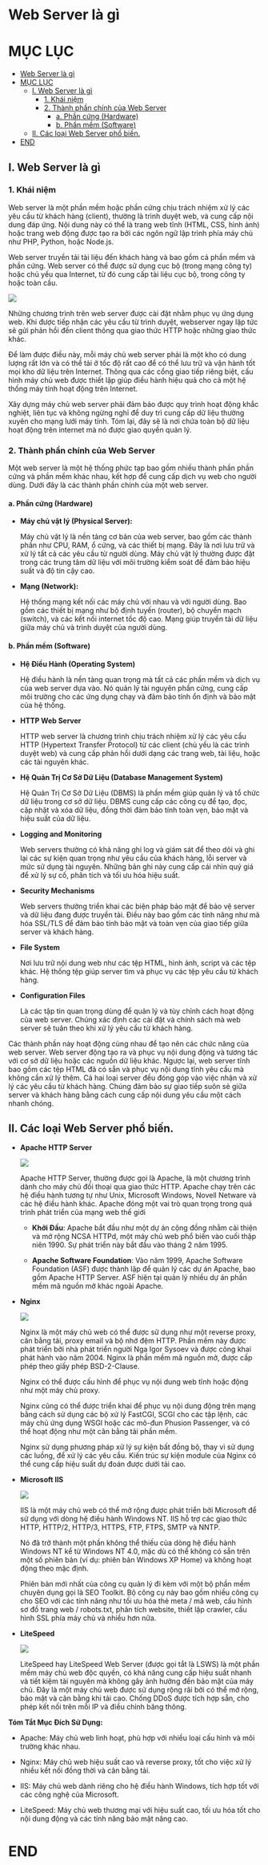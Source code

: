 # Web Server là gì

# MỤC LỤC
- [Web Server là gì](#web-server-là-gì)
- [MỤC LỤC](#mục-lục)
  - [I. Web Server là gì](#i-web-server-là-gì)
    - [1. Khái niệm](#1-khái-niệm)
    - [2. Thành phần chính của Web Server](#2-thành-phần-chính-của-web-server)
      - [a. Phần cứng (Hardware)](#a-phần-cứng-hardware)
      - [b. Phần mềm (Software)](#b-phần-mềm-software)
  - [II. Các loại Web Server phổ biến.](#ii-các-loại-web-server-phổ-biến)
- [END](#end)
## I. Web Server là gì

### 1. Khái niệm

Web server là một phần mềm hoặc phần cứng chịu trách nhiệm xử lý các yêu cầu từ khách hàng (client), thường là trình duyệt web, và cung cấp nội dung đáp ứng. Nội dung này có thể là trang web tĩnh (HTML, CSS, hình ảnh) hoặc trang web động được tạo ra bởi các ngôn ngữ lập trình phía máy chủ như PHP, Python, hoặc Node.js.

Web server truyền tải tài liệu đến khách hàng và bao gồm cả phần mềm và phần cứng. Web server có thể được sử dụng cục bộ (trong mạng công ty) hoặc chủ yếu qua Internet, từ đó cung cấp tài liệu cục bộ, trong công ty hoặc toàn cầu. 

![](/img/webserver.png)

Những chương trình trên web server được cài đặt nhằm phục vụ ứng dụng web. Khi được tiếp nhận các yêu cầu từ trình duyệt, webserver ngay lập tức sẽ gửi phản hồi đến client thông qua giao thức HTTP hoặc những giao thức khác.

Để làm được điều này, mỗi máy chủ web server phải là một kho có dung lượng rất lớn và có thể tải ở tốc độ rất cao để có thể lưu trữ và vận hành tốt mọi kho dữ liệu trên Internet. Thông qua các cổng giao tiếp riêng biệt, cấu hình máy chủ web được thiết lập giúp điều hành hiệu quả cho cả một hệ thống máy tính hoạt động trên Internet.

Xây dựng máy chủ web server phải đảm bảo được quy trình hoạt động khắc nghiệt, liên tục và không ngừng nghỉ để duy trì cung cấp dữ liệu thường xuyên cho mạng lưới máy tính. Tóm lại, đây sẽ là nơi chứa toàn bộ dữ liệu hoạt động trên internet mà nó được giao quyền quản lý. 


### 2. Thành phần chính của Web Server

Một web server là một hệ thống phức tạp bao gồm nhiều thành phần phần cứng và phần mềm khác nhau, kết hợp để cung cấp dịch vụ web cho người dùng. Dưới đây là các thành phần chính của một web server.

#### a. Phần cứng (Hardware)

* **Máy chủ vật lý (Physical Server):**

    Máy chủ vật lý là nền tảng cơ bản của web server, bao gồm các thành phần như CPU, RAM, ổ cứng, và các thiết bị mạng. Đây là nơi lưu trữ và xử lý tất cả các yêu cầu từ người dùng. Máy chủ vật lý thường được đặt trong các trung tâm dữ liệu với môi trường kiểm soát để đảm bảo hiệu suất và độ tin cậy cao.

* **Mạng (Network):**

    Hệ thống mạng kết nối các máy chủ với nhau và với người dùng. Bao gồm các thiết bị mạng như bộ định tuyến (router), bộ chuyển mạch (switch), và các kết nối internet tốc độ cao. Mạng giúp truyền tải dữ liệu giữa máy chủ và trình duyệt của người dùng.

#### b. Phần mềm (Software)

* **Hệ Điều Hành (Operating System)**

    Hệ điều hành là nền tảng quan trọng mà tất cả các phần mềm và dịch vụ của web server dựa vào. Nó quản lý tài nguyên phần cứng, cung cấp môi trường cho các ứng dụng chạy và đảm bảo tính ổn định và bảo mật của hệ thống.

* **HTTP Web Server**

    HTTP web server là chương trình chịu trách nhiệm xử lý các yêu cầu HTTP (Hypertext Transfer Protocol) từ các client (chủ yếu là các trình duyệt web) và cung cấp phản hồi dưới dạng các trang web, tài liệu, hoặc các tài nguyên khác.

* **Hệ Quản Trị Cơ Sở Dữ Liệu (Database Management System)**

    Hệ Quản Trị Cơ Sở Dữ Liệu (DBMS) là phần mềm giúp quản lý và tổ chức dữ liệu trong cơ sở dữ liệu. DBMS cung cấp các công cụ để tạo, đọc, cập nhật và xóa dữ liệu, đồng thời đảm bảo tính toàn vẹn, bảo mật và hiệu suất của dữ liệu.

* **Logging and Monitoring**
    
    Web servers thường có khả năng ghi log và giám sát để theo dõi và ghi lại các sự kiện quan trọng như yêu cầu của khách hàng, lỗi server và mức sử dụng tài nguyên. Những bản ghi này cung cấp cái nhìn quý giá để xử lý sự cố, phân tích và tối ưu hóa hiệu suất.

* **Security Mechanisms**
    
    Web servers thường triển khai các biện pháp bảo mật để bảo vệ server và dữ liệu đang được truyền tải. Điều này bao gồm các tính năng như mã hóa SSL/TLS để đảm bảo tính bảo mật và toàn vẹn của giao tiếp giữa server và khách hàng.

* **File System**
    
    Nơi lưu trữ nội dung web như các tệp HTML, hình ảnh, script và các tệp khác. Hệ thống tệp giúp server tìm và phục vụ các tệp yêu cầu từ khách hàng.

* **Configuration Files**
    
    Là các tập tin quan trọng dùng để quản lý và tùy chỉnh cách hoạt động của web server. Chúng xác định các cài đặt và chính sách mà web server sẽ tuân theo khi xử lý yêu cầu từ khách hàng.

Các thành phần này hoạt động cùng nhau để tạo nên các chức năng của web server. Web server động tạo ra và phục vụ nội dung động và tương tác với cơ sở dữ liệu hoặc các nguồn dữ liệu khác. Ngược lại, web server tĩnh bao gồm các tệp HTML đã có sẵn và phục vụ nội dung tĩnh yêu cầu mà không cần xử lý thêm. Cả hai loại server đều đóng góp vào việc nhận và xử lý các yêu cầu từ khách hàng. Chúng đảm bảo sự giao tiếp suôn sẻ giữa server và khách hàng bằng cách cung cấp nội dung yêu cầu một cách nhanh chóng.

## II. Các loại Web Server phổ biến.

* **Apache HTTP Server**

    ![](/thuctap/img/Apache_HTTP_server_logo_(2016).png)

    Apache HTTP Server, thường được gọi là Apache, là một chương trình dành cho máy chủ đối thoại qua giao thức HTTP. Apache chạy trên các hệ điều hành tương tự như Unix, Microsoft Windows, Novell Netware và các hệ điều hành khác. Apache đóng một vai trò quan trọng trong quá trình phát triển của mạng web thế giới 


    * **Khởi Đầu**: Apache bắt đầu như một dự án cộng đồng nhằm cải thiện và mở rộng NCSA HTTPd, một máy chủ web phổ biến vào cuối thập niên 1990. Sự phát triển này bắt đầu vào tháng 2 năm 1995.

    * **Apache Software Foundation**: Vào năm 1999, Apache Software Foundation (ASF) được thành lập để quản lý các dự án Apache, bao gồm Apache HTTP Server. ASF hiện tại quản lý nhiều dự án phần mềm mã nguồn mở khác ngoài Apache.

* **Nginx**

    ![](/thuctap/img/Nginx_logo.png)

    Nginx là một máy chủ web có thể được sử dụng như một reverse proxy, cân bằng tải, proxy email và bộ nhớ đệm HTTP. Phần mềm này được phát triển bởi nhà phát triển người Nga Igor Sysoev và được công khai phát hành vào năm 2004. Nginx là phần mềm mã nguồn mở, được cấp phép theo giấy phép BSD-2-Clause.

    Nginx có thể được cấu hình để phục vụ nội dung web tĩnh hoặc động như một máy chủ proxy.

    Nginx cũng có thể được triển khai để phục vụ nội dung động trên mạng bằng cách sử dụng các bộ xử lý FastCGI, SCGI cho các tập lệnh, các máy chủ ứng dụng WSGI hoặc các mô-đun Phusion Passenger, và có thể hoạt động như một cân bằng tải phần mềm.

    Nginx sử dụng phương pháp xử lý sự kiện bất đồng bộ, thay vì sử dụng các luồng, để xử lý các yêu cầu. Kiến trúc sự kiện module của Nginx có thể cung cấp hiệu suất dự đoán được dưới tải cao.

* **Microsoft IIS**

    ![](/thuctap/img/ISS.png)

    IIS là một máy chủ web có thể mở rộng được phát triển bởi Microsoft để sử dụng với dòng hệ điều hành Windows NT. IIS hỗ trợ các giao thức HTTP, HTTP/2, HTTP/3, HTTPS, FTP, FTPS, SMTP và NNTP.

    Nó đã trở thành một phần không thể thiếu của dòng hệ điều hành Windows NT kể từ Windows NT 4.0, mặc dù có thể không có sẵn trên một số phiên bản (ví dụ: phiên bản Windows XP Home) và không hoạt động theo mặc định.

    Phiên bản mới nhất của công cụ quản lý đi kèm với một bộ phần mềm chuyên dụng gọi là SEO Toolkit. Bộ công cụ này bao gồm nhiều công cụ cho SEO với các tính năng như tối ưu hóa thẻ meta / mã web, cấu hình sơ đồ trang web / robots.txt, phân tích website, thiết lập crawler, cấu hình SSL phía máy chủ và nhiều hơn nữa.

* **LiteSpeed**

    ![](/thuctap/img/litespeed.png)

    LiteSpeed hay LiteSpeed Web Server (được gọi tắt là LSWS) là một phần mềm máy chủ web độc quyền, có khả năng cung cấp hiệu suất nhanh và tiết kiệm tài nguyên mà không gây ảnh hưởng đến bảo mật của máy chủ. Đây là một máy chủ web được sử dụng rộng rãi bởi có thể mở rộng, bảo mật và cân bằng khi tải cao. Chống DDoS được tích hợp sẵn, cho phép kết nối trên mỗi IP và điều chỉnh băng thông.

**Tóm Tắt Mục Đích Sử Dụng:**

* Apache: Máy chủ web linh hoạt, phù hợp với nhiều loại cấu hình và môi trường khác nhau.

* Nginx: Máy chủ web hiệu suất cao và reverse proxy, tốt cho việc xử lý nhiều kết nối đồng thời và cân bằng tải.

* IIS: Máy chủ web dành riêng cho hệ điều hành Windows, tích hợp tốt với các công nghệ của Microsoft.

* LiteSpeed: Máy chủ web thương mại với hiệu suất cao, tối ưu hóa tốt cho nội dung động và các tính năng bảo mật nâng cao.

# END